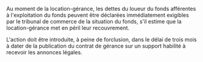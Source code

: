 Au moment de la location-gérance, les dettes du loueur du fonds afférentes à l'exploitation du fonds peuvent être déclarées immédiatement exigibles par le tribunal de commerce de la situation du fonds, s'il estime que la location-gérance met en péril leur recouvrement.

L'action doit être introduite, à peine de forclusion, dans le délai de trois mois à dater de la publication du contrat de gérance sur un support habilité à recevoir les annonces légales.
